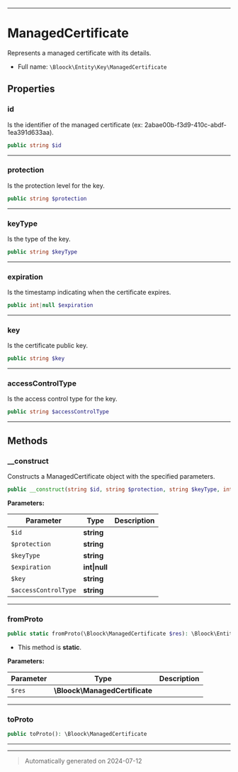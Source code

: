 ***

# ManagedCertificate

Represents a managed certificate with its details.



* Full name: `\Bloock\Entity\Key\ManagedCertificate`



## Properties


### id

Is the identifier of the managed certificate (ex: 2abae00b-f3d9-410c-abdf-1ea391d633aa).

```php
public string $id
```






***

### protection

Is the protection level for the key.

```php
public string $protection
```






***

### keyType

Is the type of the key.

```php
public string $keyType
```






***

### expiration

Is the timestamp indicating when the certificate expires.

```php
public int|null $expiration
```






***

### key

Is the certificate public key.

```php
public string $key
```






***

### accessControlType

Is the access control type for the key.

```php
public string $accessControlType
```






***

## Methods


### __construct

Constructs a ManagedCertificate object with the specified parameters.

```php
public __construct(string $id, string $protection, string $keyType, int|null $expiration, string $key, string $accessControlType): mixed
```








**Parameters:**

| Parameter | Type | Description |
|-----------|------|-------------|
| `$id` | **string** |  |
| `$protection` | **string** |  |
| `$keyType` | **string** |  |
| `$expiration` | **int&#124;null** |  |
| `$key` | **string** |  |
| `$accessControlType` | **string** |  |





***

### fromProto



```php
public static fromProto(\Bloock\ManagedCertificate $res): \Bloock\Entity\Key\ManagedCertificate
```



* This method is **static**.




**Parameters:**

| Parameter | Type | Description |
|-----------|------|-------------|
| `$res` | **\Bloock\ManagedCertificate** |  |





***

### toProto



```php
public toProto(): \Bloock\ManagedCertificate
```












***


***
> Automatically generated on 2024-07-12
